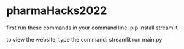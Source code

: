 # pharmaHacks2022

first run these commands in your command line:
pip install streamlit

to view the website, type the command:
streamlit run main.py
